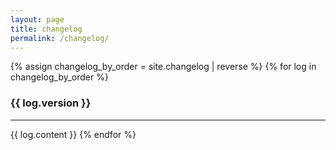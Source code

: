```yaml
---
layout: page
title: changelog
permalink: /changelog/
---
```

{% assign changelog_by_order = site.changelog | reverse %}
{% for log in changelog_by_order %}
<h3>{{ log.version }}</h3>
<hr>
{{ log.content }}
{% endfor %}
